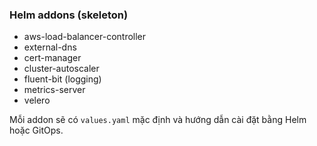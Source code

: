 ### Helm addons (skeleton)

- aws-load-balancer-controller
- external-dns
- cert-manager
- cluster-autoscaler
- fluent-bit (logging)
- metrics-server
- velero

Mỗi addon sẽ có `values.yaml` mặc định và hướng dẫn cài đặt bằng Helm hoặc GitOps.


